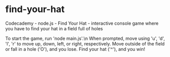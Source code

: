 # find-your-hat
Codecademy - node.js - Find Your Hat - interactive console game where you have to find your hat in a field full of holes

To start the game, run 'node main.js'.\n
When prompted, move using 'u', 'd', 'l', 'r' to move up, down, left, or right, respectively. 
Move outside of the field or fall in a hole ('O'), and you lose.
Find your hat ('^'), and you win!
